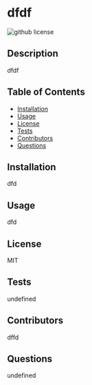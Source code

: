 # dfdf
  ![github license](https://img.shields.io/badge/license-MIT-blue.svg)
  
  ## Description
  dfdf

  ## Table of Contents
  * [Installation](#installation)
  * [Usage](#usage)
  * [License](#usage)
  * [Tests](#tests)
  * [Contributors](#contributors)
  * [Questions](#questions)

  ## Installation
  dfd

  ## Usage 
  dfd

  ## License
  MIT
  

  ## Tests
  undefined

  ## Contributors
  dffd

  ## Questions
  undefined
